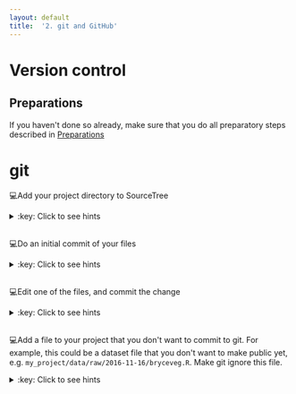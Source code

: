 ```yaml
---
layout: default
title:  '2. git and GitHub'
---
```


# <a name="begin"></a> Version control

## Preparations
If you haven't done so already, make sure that you do all preparatory steps described in [Preparations]({{site.url}}/preparations.html)
<br />

# git
:computer:Add your project directory to SourceTree
<details markdown="1">
<summary>:key: Click to see hints</summary>

* _Clone / New_ -> _Create New Repository_ tab
	* **Repository Type**: Git
	* **Destination path**: path to your directory (can be selected by using the ... button)
	* Check the _Bookmark this repository_ option
	* **Name**: directory name (or what you want)
* At the next dialog, add your name and email address (preferable the same that you used when you registered your GitHub account)
	* Check the _Use these details for all repositories_ option@
</details>  
<br />

:computer:Do an initial commit of your files
<details markdown="1">
<summary>:key: Click to see hints</summary>

* Open your project repository in SourceTree
* On the lefthand panel
* Select the files listed under 'Unstaged files' and
* Type an short and informative message in the commit message text field at the bottom, e.g. `Initial commit`
* Hit commit button
* (Expand the Branches tab on the left, and select the master branch to see what was committed)

</details>  
<br />

:computer:Edit one of the files, and commit the change
<details markdown="1">
<summary>:key: Click to see hints</summary>
* Select the changed file listed under 'Unstaged files', and view the changes that has been made
* Type an short and informative message in the commit message text field at the bottom, e.g. `Added more information about this or that`
* Hit commit button
* (Expand the Branches tab on the left, and select the master branch to see what was committed)
</details>  
<br />

:computer:Add a file to your project that you don't want to commit to git. For example, this could be a dataset file that you don't want to make public yet, e.g. `my_project/data/raw/2016-11-16/bryceveg.R`. Make git ignore this file.
<details markdown="1">
<summary>:key: Click to see hints</summary>
* Select the changed file listed under 'Unstaged files', and view the changes that has been made
* Add a file somewhere in your project directory
*
* (Expand the Branches tab on the left, and select the master branch to see what was committed)
</details>  
<br />
